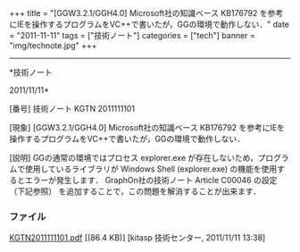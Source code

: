 ﻿+++
title = "[GGW3.2.1/GGH4.0] Microsoft社の知識ベース KB176792 を参考にIEを操作するプログラムをVC++で書いたが，GGの環境で動作しない．"
date = "2011-11-11"
tags = ["技術ノート"]
categories = ["tech"]
banner = "img/technote.jpg"
+++

-----------------------------------------------------------------------------------------------------------------------------

*技術ノート

2011/11/11*


[番号]
技術ノート KGTN 2011111101

[現象]
[GGW3.2.1/GGH4.0] Microsoft社の知識ベース KB176792
を参考にIEを操作するプログラムをVC++で書いたが，GGの環境で動作しない．

[説明]
GGの通常の環境ではプロセス explorer.exe
が存在しないため，プログラムで使用しているライブラリが Windows Shell
(explorer.exe) の機能を使用するとエラーが発生します．
GraphOn社の技術ノート Article C00046 の設定 （下記参照）
を追加することで，この問題を解消することが出来ます．


### ファイル

 
 


[KGTN2011111101.pdf](http://techreport.kitasp.net/attachments/download/699/KGTN2011111101.pdf)
 [(86.4 KB)] [kitasp 技術センター, 2011/11/11
13:38]


 


 

